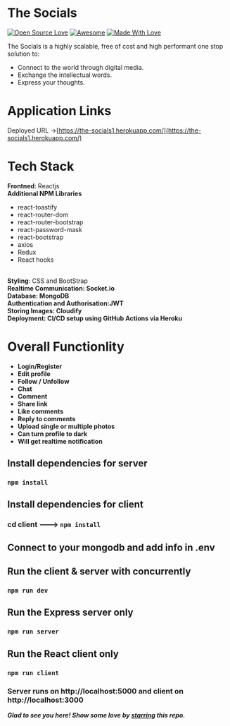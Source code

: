 # The Socials
[![Open Source Love](https://badges.frapsoft.com/os/v2/open-source.svg?v=103)](https://github.com/Avibtb)
[![Awesome](https://cdn.rawgit.com/sindresorhus/awesome/d7305f38d29fed78fa85652e3a63e154dd8e8829/media/badge.svg)](https://github.com/Avibtb) [![Made With Love](https://img.shields.io/badge/Made%20With-Love-orange.svg)](https://github.com/Avibtb)

The Socials is a highly scalable, free of cost and high performant one stop solution to:
- Connect to the world through digital media.
- Exchange the intellectual words.
- Express your thoughts.

# Application Links

Deployed URL ->[https://the-socials1.herokuapp.com/](https://the-socials1.herokuapp.com/)
<br>


# Tech Stack

<b>Frontned</b>: Reactjs
<br>
<b>Additional NPM Libraries</b>
  - react-toastify
  - react-router-dom
  - react-router-bootstrap
  - react-password-mask
  - react-bootstrap
  - axios
  - Redux
  - React hooks
 
<br>
<b>Styling</b>: CSS and BootStrap
<br>
<b>Realtime Communication<b>: Socket.io
<br>
<b>Database</b>: MongoDB
<br>
<b>Authentication and Authorisation</b>:JWT
<br>
<b>Storing Images</b>: Cloudify
<br>
<b>Deployment</b>: CI/CD setup using GitHub Actions via Heroku

# Overall Functionlity
- Login/Register
- Edit profile
- Follow / Unfollow
- Chat
- Comment
- Share link
- Like comments 
- Reply to comments
- Upload single or multiple photos
- Can turn profile to dark
- Will get realtime notification


## Install dependencies for server 
### `npm install`

## Install dependencies for client
### cd client ---> `npm install`

## Connect to your mongodb and add info in .env

## Run the client & server with concurrently
### `npm run dev`

## Run the Express server only
### `npm run server`

## Run the React client only
### `npm run client`

### Server runs on http://localhost:5000 and client on http://localhost:3000

  

***Glad to see you here! Show some love by [starring](https://github.com/Avibtb/College-Project-) this repo.***



